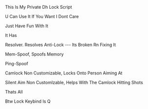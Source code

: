 This Is My Private Dh Lock Script

U Can Use It If You Want I Dont Care

Just Have Fun With It

It Has 

Resolver. Resolves Anti-Lock --- Its Broken Rn Fixing It

Mem-Spoof, Spoofs Memory

Ping-Spoof

Camlock Non Customizable, Locks Onto Person Aiming At

Silent Aim Non CustomIzable, Helps With The Camlock Hitting Shots



Thats All

Btw Lock Keybind Is Q





